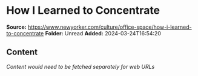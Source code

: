 # How I Learned to Concentrate

**Source:** https://www.newyorker.com/culture/office-space/how-i-learned-to-concentrate
**Folder:** Unread
**Added:** 2024-03-24T16:54:20




## Content
*Content would need to be fetched separately for web URLs*
